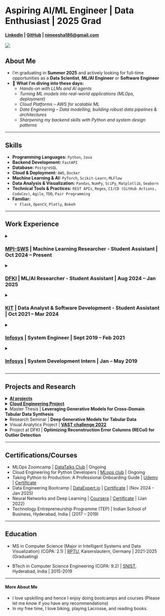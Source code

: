 # **Aspiring AI/ML Engineer | Data Enthusiast | 2025 Grad**

#### <a href="linkedin.com/in/nimeesha-pachipulusu-222bb3168" target="_blank"><b>LinkedIn</b></a> | <a href="https://github.com/pnimeesha" target="_blank"><b>GitHub</b></a> | nimeesha186@gmail.com

**![](https://komarev.com/ghpvc/?username=pnimeesha&label=PROFILE+VIEWS)**


## **About Me**

- I’m graduating in <strong>Summer 2025</strong> and actively looking for full-time opportunities as a <strong>Data Scientist</strong>, <strong>ML/AI Engineer</strong> or <strong>Software Engineer</strong>
- 🚀 **What I'm diving into these days:**
    - *Hands-on with LLMs and AI agents*
    - *Turning ML models into real-world applications (MLOps, deployment)*
    - *Cloud Platforms – AWS for scalable ML*
    - *Data Engineering – Data modelling, building robust data pipelines & architectures*
    - *Sharpening my backend skills with Python and system design patterns* 

* **

## **Skills**
- **Programming Languages:** `Python`, `Java`
- **Backend Development:** `FastAPI`
- **Database:** `PostgreSQL`
- **Cloud & Deployment:** `AWS`, `Docker`
- **Machine Learning & AI:** `PyTorch`, `Scikit-Learn`, `MLFlow`
- **Data Analysis & Visualization:** `Pandas`, `NumPy`, `SciPy`, `Matplotlib`, `Seaborn`
- **Technical Tools & Practices:** `REST APIs`, `Regex`, `CI/CD (GitHub Actions, CodeCov)`, `Agile`, `TDD`, `Pair Programming`
- **Familiar:**
    - `Flask`, `OpenCV`, `Plotly`, `Bokeh`

* **

## **Work Experience**

<details>
  <summary><h3><a href="https://www.mpg.de/914864/softwaresysteme-kaiserslautern" target="_blank">MPI-SWS</a> | <strong>Machine Learning Researcher - Student Assistant</strong> | <strong>Oct 2024 – Present</strong></h3></summary>
  <div>
    <p><strong>Skills:</strong> <code>Python</code>, <code>Pandas</code>, <code>Numpy</code>, <code>Scipy</code>, <code>scikit-learn</code>, <code>Gaussian Process</code></p>
    <ul>
      <li><strong>Implemented and integrated key methods</strong> for a <strong>Binary Tree Gaussian Process (BTGP)</strong> into scikit-learn’s Gaussian Process module, enhancing its functionality for safety-critical AI systems.</li>
      <li>Designed <strong>UML diagrams</strong> to model the BTGP structure and facilitate seamless integration.</li>
    </ul>
  </div>
</details>

<details>
  <summary><h3><a href="https://www.dfki.de/web" target="_blank">DFKI</a> | <strong>ML/AI Researcher - Student Assistant</strong> | <strong>Aug 2024 – Jan 2025</strong></h3></summary>
  <div>
    <p><strong>Skills:</strong> <code>Python</code>, <code>Pandas</code>, <code>Numpy</code>, <code>Cluster (Slurm)</code>, <code>PyTorch</code>, <code>Generative AI</code>, <code>Anomaly Detection</code></p>
    <ul>
      <li>Researched and created a POC using <strong>diffusion models</strong> to generate various types of synthetic outliers in tabular data, enhancing the robustness of anomaly detection and machine learning models.</li>
    </ul>
  </div>
</details>

<details>
  <summary><h3><a href="https://www.kit.edu/" target="_blank">KIT</a> | <strong>Data Analyst & Software Development - Student Assistant</strong> | <strong>Oct 2021 – Mar 2024</strong></h3></summary>
  <div>
    <p><strong>Skills:</strong> <code>Python</code>, <code>Java</code>, <code>Numpy</code>, <code>matplotlib</code>, <code>Seaborn</code>, <code>Backend development</code></p>
    <ul>
      <li>Developed an interactive dashboard using Python libraries to analyze user data, derive insights, and support data-driven decision-making.</li>
      <li>Contributed to the development of a Java-based tool by designing, implementing, and integrating new methods while ensuring functionality through rigorous testing.</li>
    </ul>
  </div>
</details>

<details>
  <summary><h3><a href="https://www.linkedin.com/company/infosys/" target="_blank">Infosys</a> | <strong>System Engineer</strong> | <strong>Sept 2019 – Feb 2021</strong></h3></summary>
  <div>
    <p><strong>Skills:</strong> <code>Python</code>, <code>Pandas</code>, <code>Numpy</code>, <code>SQL</code>, <code>Version Control</code>, <code>Automation Anywhere</code>, <code>AWS</code></p>
    <ul>
      <li>Automated monthly usage report generation using Python Pandas Library, reducing report generation time from 3 hours to a single-click process, achieving a remarkable 20%-time savings per month and ensuring timely report delivery.</li>
      <li>Managed and maintained SQL database, ensuring data accuracy, security, and optimal performance. Proficient in writing complex SQL queries to extract, transform, and analyze data (ETL).</li>
      <li>Utilized AWS for ETL processes, enabling seamless data extraction, transformation, and automated report delivery.</li>
    </ul>
  </div>
</details>

<details>
  <summary><h3><a href="https://www.linkedin.com/company/infosys/" target="_blank">Infosys</a> | <strong>System Development Intern</strong> | <strong>Jan – May 2019</strong></h3></summary>
  <div>
    <p><strong>Skills:</strong> <code>Python</code>, <code>Pandas</code>, <code>Numpy</code>, <code>SQL</code>, <code>Version Control</code>, <code>Automation Anywhere</code>, <code>AWS</code></p>
    <ul>
      <li>Trained on <strong>Python</strong> and <strong>Java technologies</strong>, gained practical knowledge of <strong>AGILE</strong> based enterprise applications.</li>
      <li>Developed a feedback application in a J2EE environment using React and Spring framework.</li>
    </ul>
  </div>
</details>

* **

## **Projects and Research**
<details>
  <summary><a href="https://github.com/pnimeesha/AI_projects"><strong>AI projects</strong></a></summary>
  <div>
    <p>These are a few projects exploring practical applications of LLMs, embeddings, and responsible AI concepts:</p>
      <ul>
        <li><strong>Prompt Engineering & LLM Application with LangChain: </strong>Explored prompt engineering techniques and how they can be used to build LLM-enabled applications using LangChain for document-based question answering.</li>
        <li><strong>Fine-Tuning LLMs</strong>for domain-specific content creation, focusing on structured tasks such as blog writing and job description generation.</li>
        <li><strong>Survey Response Analysis Using Text Embeddings: </strong>Analyzed open-ended survey responses using text embeddings (e.g., Sentence-BERT) to extract insights and identify response clusters.</li>
        <li>Fine-tuned text embeddings to generate synthetic queries for creating labeled training data, particularly for AI-powered job search and recommendation systems.</li>
      </ul>
  </div>
</details>


<details>
  <summary><a href="https://github.com/pnimeesha/cloud-course-project" target="_blank"><strong>Cloud Engineering Project</strong></a></summary>
  <div>
    <p>A cloud-native application demonstrating CRUD operations on AWS S3, serverless deployment with AWS Lambda, and observability best practices.</p>
    <ul>
      <li><strong>Technologies Used:</strong> <code>Python</code>, <code>FastAPI</code>, <code>AWS</code>, <code>S3</code>, <code>AWS Lambda</code>, <code>Docker</code></li>
      <li>Used Boto3 stubs and mocked S3 for unit testing cloud interactions.</li>
      <li>Developed and tested a FastAPI application that performs CRUD operations on AWS S3, integrating OpenAI endpoints.</li>
      <li>Deployed the FastAPI application to AWS Lambda using Docker and configured API Gateway for routing.</li>
      <li>Implemented logging, metrics collection, and tracing to monitor FastAPI application performance and behavior.</li>
      <li>Used <strong>Ruff</strong> for linting and formatting to ensure clean and consistent code.</li>
      <li>Set up <strong>pre-commit hooks</strong> to automate code style checks and prevent bad commits.</li>
      <li>Managed dependencies and build configuration using a well-structured <code>pyproject.toml</code>, separating development and production requirements.</li>
    </ul>
  </div>
</details>

<details>
  <summary>Master Thesis | <strong>Leveraging Generative Models for Cross-Domain Tabular Data Synthesis</strong></summary>
  <div>
        <!-- | <a href="https://github.com/pnimeesha/python-cookiecutter-template" target="_blank">GitHub</a> -->
        <ul>
          <li><strong>Technologies Used:</strong> <code>Python</code>, <code>PyTorch</code>, <code>Generative AI</code>, <code>Anomaly Detection</code>, <code>Pandas</code>, <code>Numpy</code>, <code>MLFlow</code>, <code>Diffusion models</code>, <code>Outlier detection algorithms</code></li>
          <li>Developed generative approaches leveraging <strong>Variational Autoencoders (VAEs)</strong> and <strong>diffusion models</strong> to generate privacy-preserving synthetic data for sensitive domains like finance and healthcare. </li>
          <li>Conducted extensive experiments on nine standard tabular datasets, demonstrating <strong>improved fidelity-privacy tradeoff</strong> and enabling the application of deep learning to private data. </li>
        </ul>
  </div>
</details>

<details>
  <summary>Research Seminar | <strong>Deep Generative Models for Tabular Data</strong></summary>
  <div>
        <ul>
          <li><strong>Technologies Used:</strong> <code>Latex</code>, <code>Tabular data</code>, <code>Diffusion models</code>, <code>GANs</code></li>
          <li>The research in this seminar includes exploring and studying how Deep Generative Models like Generative Adversarial Networks (GANs) and Variational AutoEncoders are used for tabular data generation. </li>
        </ul>
  </div>
</details>

<details>
  <summary>Visual Analytics Project | <strong><a href="https://vast-challenge.github.io/2022/index.html" target="_blank">VAST challenge 2022</a> </strong></summary>
  <div>
        <ul>
          <li><strong>Technologies Used:</strong> <code>Python</code>, <code>Plotly</code>, <code>Panel</code>, <code>matplotlib</code></li>
          <li>Solved the VAST challenge 2022. Given the data of 1000 representative residents of a city, the challenge is to describe the daily routines for some representative people, characterize the travel patterns to identify potential bottlenecks or hazards, and examine how these patterns change over time and seasons.  </li>
        </ul>
  </div>
</details>

<details>
  <summary>Project at DFKI | <strong>Optimizing Reconstruction Error Columns (RECol) for Outlier Detection</strong></summary>
  <div>
        <ul>
          <li><strong>Technologies Used:</strong> <code>Python</code>, <code>matplotlib</code>, <code>Outlier detection algorithms</code></li>
          <li>RECol, a generic data pre-processing approach to <strong>generate additional columns</strong> (features) in a leave-one-out fashion. Adding RECols can significantly improve model performance of <strong>unsupervised outlier detection models.</strong></li>
          <li><strong>Reduced the runtime</strong> of the RECol experiments using various methods like dimensionality reduction techniques and making the approach scalable for <strong>high-dimensional data.</strong></li>
        </ul>
  </div>
</details>

* **

## **Certifications/Courses**
<div>
        <ul>
          <li>MLOps Zoomcamp | <a href="https://datatalks.club/">DataTalks Club</a> | Ongoing</li>
          <li>Cloud Engineering for Python Developers | <a href="https://mlops-club.org/" target="_blank">MLops club</a> | Ongoing </li>
          <li>Taking Python to Production: A Professional Onboarding Guide | <a href="https://www.udemy.com/course/setting-up-the-linux-terminal-for-software-development/" target="_blank">Udemy</a> | <a href = "https://www.udemy.com/certificate/UC-d0516698-8284-400f-a41c-27cc28f441bc/?utm_campaign=email&utm_medium=email&utm_source=sendgrid.com">Certificate</a> </li>
          <li>Data Engineering Bootcamp | <a href="https://www.dataexpert.io/" target="_blank">DataExpert.io</a> | <a href="https://www.dataexpert.io/certification/nimeesha110559147/free-bootcamp-completion" target="_blank">Certificate</a> | (Nov 2024 - Jan 2025)</li>
          <li>Neural Networks and Deep Learning | <a href="https://www.coursera.org/learn/neural-networks-deep-learning?specialization=deep-learning" target="_blank">Coursera</a> | <a href="https://www.coursera.org/account/accomplishments/certificate/HGC6ZZ8PBPZM" target="_blank">Certificate</a> | (Jan 2022)</li>
          <li>Technology Entrepreneurship Programme (TEP) | Indian School of Business, Hyderabad, India | (2017 – 2019)</li>
        </ul>
</div>

* **

## **Education**
- MS in Computer Science (Major in Intelligent Systems and Data Visualization) (CGPA: 2.1) | <a href="https://rptu.de/" target="_blank">RPTU</a>, Kaiserslautern, Germany | 2021-2025 (Graduating)

- BTech in Computer Science Engineering (CGPA: 9.2) | <a href="https://sreenidhi.edu.in/" target="_blank">SNIST</a>, Hyderabad, India | 2015-2019

* **

#### **More About Me**
- I love upskilling and hence I enjoy doing bootcamps and courses (Please let me know if you have any recommendations)
- In my free time, I love biking, playing Lacrosse, and reading books.
